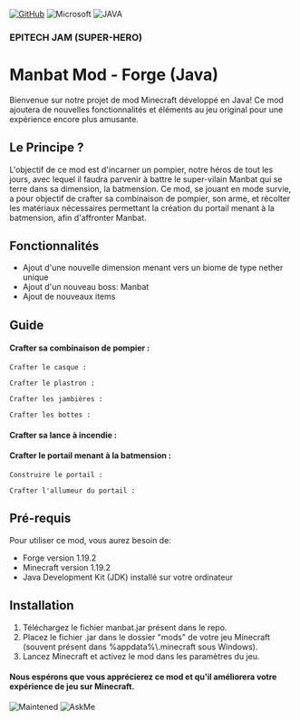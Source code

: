 [![GitHub](https://img.shields.io/badge/GitHub-100000?style=for-the-badge&logo=github&logoColor=white)](https://github.com)  	![Microsoft](https://img.shields.io/badge/Microsoft-666666?style=for-the-badge&logo=microsoft&logoColor=white) ![JAVA](https://img.shields.io/badge/Java-ED8B00?style=for-the-badge&logo=openjdk&logoColor=white)

### EPITECH JAM (SUPER-HERO)

# Manbat Mod - Forge (Java)

Bienvenue sur notre projet de mod Minecraft développé en Java! Ce mod ajoutera de nouvelles fonctionnalités et éléments au jeu original pour une expérience encore plus amusante.

## Le Principe ?

L'objectif de ce mod est d'incarner un pompier, notre héros de tout les jours, avec lequel il faudra parvenir à battre le super-vilain Manbat qui se terre dans sa dimension, la batmension.
Ce mod, se jouant en mode survie, a pour objectif de crafter sa combinaison de pompier, son arme, et récolter les matériaux nécessaires permettant la création du portail menant à la batmension, afin d'affronter Manbat.

## Fonctionnalités

- Ajout d'une nouvelle dimension menant vers un biome de type nether unique
- Ajout d'un nouveau boss: Manbat
- Ajout de nouveaux items

## Guide

#### Crafter sa combinaison de pompier :

    Crafter le casque :
    
    Crafter le plastron :
    
    Crafter les jambières :
    
    Crafter les bottes :

#### Crafter sa lance à incendie :

#### Crafter le portail menant à la batmension :

    Construire le portail :
    
    Crafter l'allumeur du portail :

## Pré-requis

Pour utiliser ce mod, vous aurez besoin de:

- Forge version 1.19.2
- Minecraft version 1.19.2
- Java Development Kit (JDK) installé sur votre ordinateur

## Installation

1. Téléchargez le fichier manbat.jar présent dans le repo.
2. Placez le fichier .jar dans le dossier "mods" de votre jeu Minecraft (souvent présent dans %appdata%\\.minecraft sous Windows).
3. Lancez Minecraft et activez le mod dans les paramètres du jeu.

#### Nous espérons que vous apprécierez ce mod et qu'il améliorera votre expérience de jeu sur Minecraft.

![Maintened](https://img.shields.io/badge/Maintained%3F-yes-green.svg) ![AskMe](https://img.shields.io/badge/Ask%20me-anything-1abc9c.svg)

